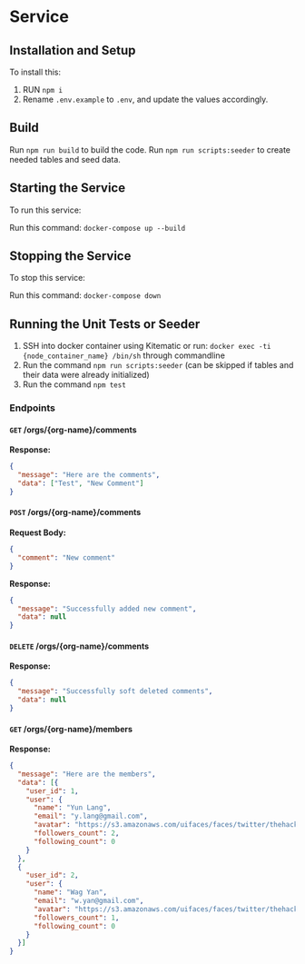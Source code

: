 # Service

## Installation and Setup

To install this:

1. RUN `npm i`
2. Rename `.env.example` to `.env`, and update the values accordingly.

## Build

Run `npm run build` to build the code.
Run `npm run scripts:seeder` to create needed tables and seed data.

## Starting the Service

To run this service:

Run this command: `docker-compose up --build`

## Stopping the Service

To stop this service:

Run this command: `docker-compose down`

## Running the Unit Tests or Seeder

1. SSH into docker container using Kitematic or run: `docker exec -ti {node_container_name} /bin/sh` through commandline
2. Run the command `npm run scripts:seeder` (can be skipped if tables and their data were already initialized)
3. Run the command `npm test`

### Endpoints

#### `GET` /orgs/{org-name}/comments

**Response:**

```json
{
  "message": "Here are the comments",
  "data": ["Test", "New Comment"]
}
```

#### `POST` /orgs/{org-name}/comments

**Request Body:**

```json
{
  "comment": "New comment"
}
```

**Response:**

```json
{
  "message": "Successfully added new comment",
  "data": null
}
```

#### `DELETE` /orgs/{org-name}/comments

**Response:**

```json
{
  "message": "Successfully soft deleted comments",
  "data": null
}
```

#### `GET` /orgs/{org-name}/members

**Response:**

```json
{
  "message": "Here are the members",
  "data": [{
    "user_id": 1,
    "user": {
      "name": "Yun Lang",
      "email": "y.lang@gmail.com",
      "avatar": "https://s3.amazonaws.com/uifaces/faces/twitter/thehacker/128.jpg",
      "followers_count": 2,
      "following_count": 0
    }
  },
  {
    "user_id": 2,
    "user": {
      "name": "Wag Yan",
      "email": "w.yan@gmail.com",
      "avatar": "https://s3.amazonaws.com/uifaces/faces/twitter/thehacker/128.jpg",
      "followers_count": 1,
      "following_count": 0
    }
  }]
}
```